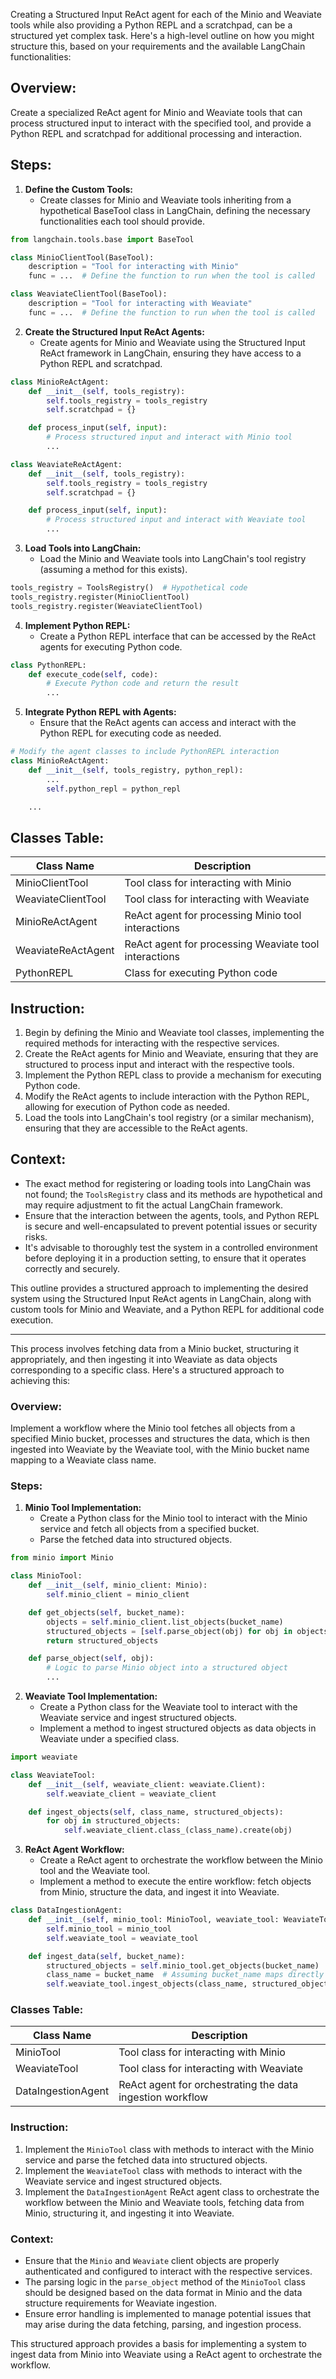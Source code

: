 Creating a Structured Input ReAct agent for each of the Minio and Weaviate tools while also providing a Python REPL and a scratchpad, can be a structured yet complex task. Here's a high-level outline on how you might structure this, based on your requirements and the available LangChain functionalities:

## Overview:

Create a specialized ReAct agent for Minio and Weaviate tools that can process structured input to interact with the specified tool, and provide a Python REPL and scratchpad for additional processing and interaction.

## Steps:

1. **Define the Custom Tools:**
   - Create classes for Minio and Weaviate tools inheriting from a hypothetical BaseTool class in LangChain, defining the necessary functionalities each tool should provide.

```python
from langchain.tools.base import BaseTool

class MinioClientTool(BaseTool):
    description = "Tool for interacting with Minio"
    func = ...  # Define the function to run when the tool is called

class WeaviateClientTool(BaseTool):
    description = "Tool for interacting with Weaviate"
    func = ...  # Define the function to run when the tool is called
```

2. **Create the Structured Input ReAct Agents:**
   - Create agents for Minio and Weaviate using the Structured Input ReAct framework in LangChain, ensuring they have access to a Python REPL and scratchpad.

```python
class MinioReActAgent:
    def __init__(self, tools_registry):
        self.tools_registry = tools_registry
        self.scratchpad = {}

    def process_input(self, input):
        # Process structured input and interact with Minio tool
        ...

class WeaviateReActAgent:
    def __init__(self, tools_registry):
        self.tools_registry = tools_registry
        self.scratchpad = {}

    def process_input(self, input):
        # Process structured input and interact with Weaviate tool
        ...
```

3. **Load Tools into LangChain:**
   - Load the Minio and Weaviate tools into LangChain's tool registry (assuming a method for this exists).

```python
tools_registry = ToolsRegistry()  # Hypothetical code
tools_registry.register(MinioClientTool)
tools_registry.register(WeaviateClientTool)
```

4. **Implement Python REPL:**
   - Create a Python REPL interface that can be accessed by the ReAct agents for executing Python code.

```python
class PythonREPL:
    def execute_code(self, code):
        # Execute Python code and return the result
        ...
```

5. **Integrate Python REPL with Agents:**
   - Ensure that the ReAct agents can access and interact with the Python REPL for executing code as needed.

```python
# Modify the agent classes to include PythonREPL interaction
class MinioReActAgent:
    def __init__(self, tools_registry, python_repl):
        ...
        self.python_repl = python_repl

    ...
```

## Classes Table:

| Class Name         | Description                                        |
|--------------------|----------------------------------------------------|
| MinioClientTool    | Tool class for interacting with Minio             |
| WeaviateClientTool | Tool class for interacting with Weaviate          |
| MinioReActAgent    | ReAct agent for processing Minio tool interactions|
| WeaviateReActAgent | ReAct agent for processing Weaviate tool interactions|
| PythonREPL         | Class for executing Python code                    |

## Instruction:

1. Begin by defining the Minio and Weaviate tool classes, implementing the required methods for interacting with the respective services.
2. Create the ReAct agents for Minio and Weaviate, ensuring that they are structured to process input and interact with the respective tools.
3. Implement the Python REPL class to provide a mechanism for executing Python code.
4. Modify the ReAct agents to include interaction with the Python REPL, allowing for execution of Python code as needed.
5. Load the tools into LangChain's tool registry (or a similar mechanism), ensuring that they are accessible to the ReAct agents.

## Context:

- The exact method for registering or loading tools into LangChain was not found; the `ToolsRegistry` class and its methods are hypothetical and may require adjustment to fit the actual LangChain framework.
- Ensure that the interaction between the agents, tools, and Python REPL is secure and well-encapsulated to prevent potential issues or security risks.
- It's advisable to thoroughly test the system in a controlled environment before deploying it in a production setting, to ensure that it operates correctly and securely.

This outline provides a structured approach to implementing the desired system using the Structured Input ReAct agents in LangChain, along with custom tools for Minio and Weaviate, and a Python REPL for additional code execution.



---

This process involves fetching data from a Minio bucket, structuring it appropriately, and then ingesting it into Weaviate as data objects corresponding to a specific class. Here's a structured approach to achieving this:

### Overview:
Implement a workflow where the Minio tool fetches all objects from a specified Minio bucket, processes and structures the data, which is then ingested into Weaviate by the Weaviate tool, with the Minio bucket name mapping to a Weaviate class name.

### Steps:

1. **Minio Tool Implementation:**
   - Create a Python class for the Minio tool to interact with the Minio service and fetch all objects from a specified bucket.
   - Parse the fetched data into structured objects.

```python
from minio import Minio

class MinioTool:
    def __init__(self, minio_client: Minio):
        self.minio_client = minio_client

    def get_objects(self, bucket_name):
        objects = self.minio_client.list_objects(bucket_name)
        structured_objects = [self.parse_object(obj) for obj in objects]
        return structured_objects

    def parse_object(self, obj):
        # Logic to parse Minio object into a structured object
        ...
```

2. **Weaviate Tool Implementation:**
   - Create a Python class for the Weaviate tool to interact with the Weaviate service and ingest structured objects.
   - Implement a method to ingest structured objects as data objects in Weaviate under a specified class.

```python
import weaviate

class WeaviateTool:
    def __init__(self, weaviate_client: weaviate.Client):
        self.weaviate_client = weaviate_client

    def ingest_objects(self, class_name, structured_objects):
        for obj in structured_objects:
            self.weaviate_client.class_(class_name).create(obj)
```

3. **ReAct Agent Workflow:**
   - Create a ReAct agent to orchestrate the workflow between the Minio tool and the Weaviate tool.
   - Implement a method to execute the entire workflow: fetch objects from Minio, structure the data, and ingest it into Weaviate.

```python
class DataIngestionAgent:
    def __init__(self, minio_tool: MinioTool, weaviate_tool: WeaviateTool):
        self.minio_tool = minio_tool
        self.weaviate_tool = weaviate_tool

    def ingest_data(self, bucket_name):
        structured_objects = self.minio_tool.get_objects(bucket_name)
        class_name = bucket_name  # Assuming bucket_name maps directly to class_name in Weaviate
        self.weaviate_tool.ingest_objects(class_name, structured_objects)
```

### Classes Table:

| Class Name        | Description                                      |
|-------------------|--------------------------------------------------|
| MinioTool         | Tool class for interacting with Minio           |
| WeaviateTool      | Tool class for interacting with Weaviate        |
| DataIngestionAgent| ReAct agent for orchestrating the data ingestion workflow |

### Instruction:

1. Implement the `MinioTool` class with methods to interact with the Minio service and parse the fetched data into structured objects.
2. Implement the `WeaviateTool` class with methods to interact with the Weaviate service and ingest structured objects.
3. Implement the `DataIngestionAgent` ReAct agent class to orchestrate the workflow between the Minio and Weaviate tools, fetching data from Minio, structuring it, and ingesting it into Weaviate.

### Context:

- Ensure that the `Minio` and `Weaviate` client objects are properly authenticated and configured to interact with the respective services.
- The parsing logic in the `parse_object` method of the `MinioTool` class should be designed based on the data format in Minio and the data structure requirements for Weaviate ingestion.
- Ensure error handling is implemented to manage potential issues that may arise during the data fetching, parsing, and ingestion process.

This structured approach provides a basis for implementing a system to ingest data from Minio into Weaviate using a ReAct agent to orchestrate the workflow.
